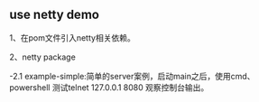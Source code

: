 ## use netty demo

1、在pom文件引入netty相关依赖。

2、netty package 

-2.1 example-simple:简单的server案例，启动main之后，使用cmd、powershell 测试telnet 127.0.0.1 8080 观察控制台输出。
